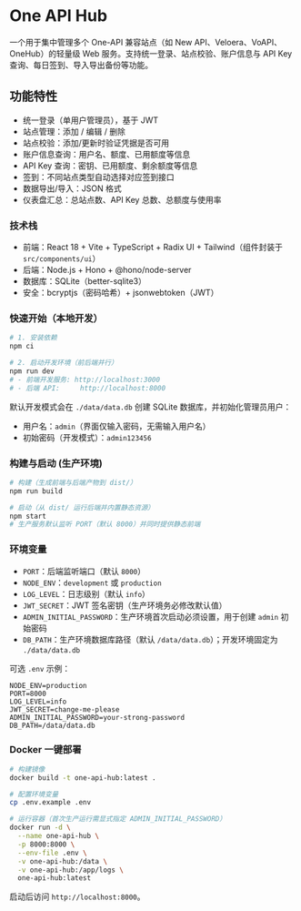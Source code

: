 # One API Hub

一个用于集中管理多个 One-API 兼容站点（如 New API、Veloera、VoAPI、OneHub）的轻量级 Web 服务。支持统一登录、站点校验、账户信息与 API Key 查询、每日签到、导入导出备份等功能。

## 功能特性

- 统一登录（单用户管理员），基于 JWT
- 站点管理：添加 / 编辑 / 删除
- 站点校验：添加/更新时验证凭据是否可用
- 账户信息查询：用户名、额度、已用额度等信息
- API Key 查询：密钥、已用额度、剩余额度等信息
- 签到：不同站点类型自动选择对应签到接口
- 数据导出/导入：JSON 格式
- 仪表盘汇总：总站点数、API Key 总数、总额度与使用率

### 技术栈

- 前端：React 18 + Vite + TypeScript + Radix UI + Tailwind（组件封装于 `src/components/ui`）
- 后端：Node.js + Hono + @hono/node-server
- 数据库：SQLite（better-sqlite3）
- 安全：bcryptjs（密码哈希）+ jsonwebtoken（JWT）

### 快速开始（本地开发）

```bash
# 1. 安装依赖
npm ci

# 2. 启动开发环境（前后端并行）
npm run dev
# - 前端开发服务: http://localhost:3000
# - 后端 API:     http://localhost:8000
```

默认开发模式会在 `./data/data.db` 创建 SQLite 数据库，并初始化管理员用户：

- 用户名：`admin`（界面仅输入密码，无需输入用户名）
- 初始密码（开发模式）：`admin123456`

### 构建与启动 (生产环境)

```bash
# 构建（生成前端与后端产物到 dist/）
npm run build

# 启动（从 dist/ 运行后端并内置静态资源）
npm start
# 生产服务默认监听 PORT（默认 8000）并同时提供静态前端
```

### 环境变量

- `PORT`：后端监听端口（默认 `8000`）
- `NODE_ENV`：`development` 或 `production`
- `LOG_LEVEL`：日志级别（默认 `info`）
- `JWT_SECRET`：JWT 签名密钥（生产环境务必修改默认值）
- `ADMIN_INITIAL_PASSWORD`：生产环境首次启动必须设置，用于创建 `admin` 初始密码
- `DB_PATH`：生产环境数据库路径（默认 `/data/data.db`）；开发环境固定为 `./data/data.db`

可选 `.env` 示例：

```env
NODE_ENV=production
PORT=8000
LOG_LEVEL=info
JWT_SECRET=change-me-please
ADMIN_INITIAL_PASSWORD=your-strong-password
DB_PATH=/data/data.db
```

### Docker 一键部署

```bash
# 构建镜像
docker build -t one-api-hub:latest .

# 配置环境变量
cp .env.example .env

# 运行容器（首次生产运行需显式指定 ADMIN_INITIAL_PASSWORD）
docker run -d \
  --name one-api-hub \
  -p 8000:8000 \
  --env-file .env \
  -v one-api-hub:/data \
  -v one-api-hub:/app/logs \
  one-api-hub:latest
```

启动后访问 `http://localhost:8000`。
